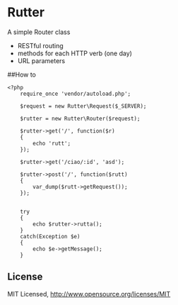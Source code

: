 # Rutter

A simple Router class

* RESTful routing
* methods for each HTTP verb (one day)
* URL parameters

##How to 

    <?php
        require_once 'vendor/autoload.php';
    
    	$request = new Rutter\Request($_SERVER);
    
    	$rutter = new Rutter\Router($request);
    
    	$rutter->get('/', function($r)
    	{
    		echo 'rutt';
    	});
    
    	$rutter->get('/ciao/:id', 'asd');
    
    	$rutter->post('/', function($rutt)
    	{
    		var_dump($rutt->getRequest());
    	});
    
    
    	try 
    	{
    		echo $rutter->rutta();	
    	}
    	catch(Exception $e)
    	{
    		echo $e->getMessage();
    	}

## License
MIT Licensed, http://www.opensource.org/licenses/MIT
